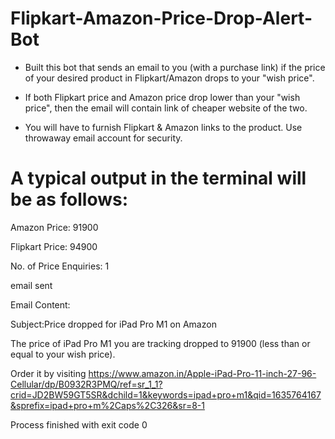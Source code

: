 # Flipkart-Amazon-Price-Drop-Alert-Bot

* Built this bot that sends an email to you (with a purchase link) if the price of your desired product in Flipkart/Amazon drops to your "wish price". 

* If both Flipkart price and Amazon price drop lower than your "wish price", then the email will contain link of cheaper website of the two.

* You will have to furnish Flipkart & Amazon links to the product. Use throwaway email account for security.



# A typical output in the terminal will be as follows:

Amazon Price: 91900

Flipkart Price: 94900

No. of Price Enquiries: 1

email sent

Email Content:

Subject:Price dropped for iPad Pro M1 on Amazon



The price of iPad Pro M1 you are tracking dropped to 91900 (less than or equal to your wish price).

 Order it by visiting https://www.amazon.in/Apple-iPad-Pro-11-inch-27-96-Cellular/dp/B0932R3PMQ/ref=sr_1_1?crid=JD2BW59GT5SR&dchild=1&keywords=ipad+pro+m1&qid=1635764167&sprefix=ipad+pro+m%2Caps%2C326&sr=8-1

Process finished with exit code 0

